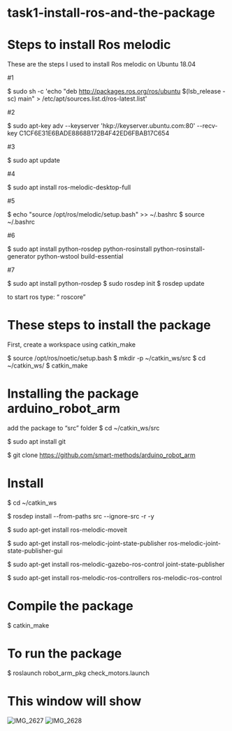 # task1-install-ros-and-the-package
# Steps to install Ros melodic
These are the steps I used to install Ros melodic on Ubuntu 18.04

#1

$ sudo sh -c 'echo "deb http://packages.ros.org/ros/ubuntu $(lsb_release -sc) main" > /etc/apt/sources.list.d/ros-latest.list'

#2

$ sudo apt-key adv --keyserver 'hkp://keyserver.ubuntu.com:80' --recv-key C1CF6E31E6BADE8868B172B4F42ED6FBAB17C654

#3

$ sudo apt update

#4

$ sudo apt install ros-melodic-desktop-full

#5

$ echo "source /opt/ros/melodic/setup.bash" >> ~/.bashrc
$ source ~/.bashrc

#6

$ sudo apt install python-rosdep python-rosinstall python-rosinstall-generator python-wstool build-essential

#7

$ sudo apt install python-rosdep
$ sudo rosdep init
$ rosdep update

to start ros type:  “ roscore”
 
# These steps to install the package 

First, create a workspace using catkin_make
 
$ source /opt/ros/noetic/setup.bash
$ mkdir -p ~/catkin_ws/src
$ cd ~/catkin_ws/
$ catkin_make

# Installing the package arduino_robot_arm

add the package to “src” folder 
$ cd ~/catkin_ws/src

$ sudo apt install git

$ git clone https://github.com/smart-methods/arduino_robot_arm

# Install 
$ cd ~/catkin_ws

$ rosdep install --from-paths src --ignore-src -r -y

$ sudo apt-get install ros-melodic-moveit

$ sudo apt-get install ros-melodic-joint-state-publisher ros-melodic-joint-state-publisher-gui

$ sudo apt-get install ros-melodic-gazebo-ros-control joint-state-publisher

$ sudo apt-get install ros-melodic-ros-controllers ros-melodic-ros-control

# Compile the package 
$ catkin_make

# To run the package 

$ roslaunch robot_arm_pkg check_motors.launch

# This window will show 
![IMG_2627](https://user-images.githubusercontent.com/86249220/123991281-40989380-d9d3-11eb-948f-cf5123677671.jpeg)
![IMG_2628](https://user-images.githubusercontent.com/86249220/123991619-8ce3d380-d9d3-11eb-830e-a759db13b852.jpeg)
